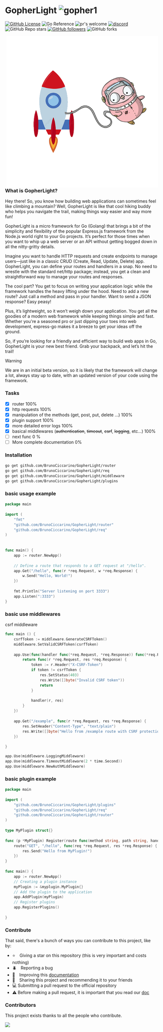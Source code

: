 # GopherLight ![gopher1](./img/typing-furiously.gif)

[![GitHub License](https://img.shields.io/github/license/BrunoCiccarino/express-go?style=for-the-badge&color=blue&link=https%3A%2F%2Fgithub.com%2FBrunoCiccarino%2Fexpress-go%2Fblob%2Fmain%2FLICENSE)](https://github.com/BrunoCiccarino/GopherLight/blob/main/LICENSE) 
![Go Reference](https://img.shields.io/badge/reference-grey?style=for-the-badge&logo=go&link=https%3A%2F%2Fgithub.com%2FBrunoCiccarino%2Fexpress-go) 
![pr's welcome](https://img.shields.io/badge/PR'S-WELCOME-green?style=for-the-badge) 
[![discord](https://img.shields.io/badge/discord-grey?style=for-the-badge&logo=discord)](https://discord.gg/53S7GXW6) 
![GitHub Repo stars](https://img.shields.io/github/stars/BrunoCiccarino/express-go) 
[![GitHub followers](https://img.shields.io/github/followers/BrunoCiccarino?link=https%3A%2F%2Fgithub.com%2FBrunoCiccarino)](https://github.com/BrunoCiccarino) 
![GitHub forks](https://img.shields.io/github/forks/BrunoCiccarino/express-go) 

<img src="./img/image.png" align="right">

### What is GopherLight?
Hey there! So, you know how building web applications can sometimes feel like climbing a mountain? Well, GopherLight is like that cool hiking buddy who helps you navigate the trail, making things way easier and way more fun!

GopherLight is a micro framework for Go (Golang) that brings a bit of the simplicity and flexibility of the popular Express.js framework from the Node.js world right to your Go projects. It’s perfect for those times when you want to whip up a web server or an API without getting bogged down in all the nitty-gritty details.

Imagine you want to handle HTTP requests and create endpoints to manage users—just like in a classic CRUD (Create, Read, Update, Delete) app. GopherLight, you can define your routes and handlers in a snap. No need to wrestle with the standard net/http package; instead, you get a clean and straightforward way to manage your routes and responses.

The cool part? You get to focus on writing your application logic while the framework handles the heavy lifting under the hood. Need to add a new route? Just call a method and pass in your handler. Want to send a JSON response? Easy peasy!

Plus, it’s lightweight, so it won’t weigh down your application. You get all the goodies of a modern web framework while keeping things simple and fast. Whether you're a seasoned pro or just dipping your toes into web development, express-go makes it a breeze to get your ideas off the ground.

So, if you’re looking for a friendly and efficient way to build web apps in Go, GopherLight is your new best friend. Grab your backpack, and let’s hit the trail!

> [!WARNING]
> We are in an initial beta version, so it is likely that the framework will change a lot, always stay up to date, with an updated version of your code using the framework.

### Tasks

- [x] router 100%
- [x] http requests 100%
- [x] manipulation of the methods (get, post, put, delete ...) 100%
- [x] plugin support 100%
- [x] more detailed error logs 100%
- [x] basical middlewares (~~authentication~~, ~~timeout~~, ~~csrf~~, ~~logging~~, etc...) 100%
- [ ] next func 0 %
- [ ] More complete documentation 0%

### Installation

```bash
go get github.com/BrunoCiccarino/GopherLight/router
go get github.com/BrunoCiccarino/GopherLight/req
go get github.com/BrunoCiccarino/GopherLight/middleware
go get github.com/BrunoCiccarino/GopherLight/plugins
```

### basic usage example

```go
package main

import (
	"fmt"
	"github.com/BrunoCiccarino/GopherLight/router"
	"github.com/BrunoCiccarino/GopherLight/req"
)


func main() {
	app := router.NewApp()

	// Define a route that responds to a GET request at "/hello".
	app.Get("/hello", func(r *req.Request, w *req.Response) {
		w.Send("Hello, World!")
	})

	fmt.Println("Server listening on port 3333")
	app.Listen(":3333")
}
```

### basic use middlewares
csrf middleware

```go
func main () {
	csrfToken := middleware.GenerateCSRFToken()
	middleware.SetValidCSRFToken(csrfToken)

	app.Use(func(handler func(*req.Request, *req.Response)) func(*req.Request, *req.Response) {
		return func(r *req.Request, res *req.Response) {
			token := r.Header("X-CSRF-Token")
			if token != csrfToken {
				res.SetStatus(403)
				res.Write([]byte("Invalid CSRF token"))
				return
			}
			
			handler(r, res)
		}
	})

	app.Get("/example", func(r *req.Request, res *req.Response) {
		res.SetHeader("Content-Type", "text/plain")
		res.Write([]byte("Hello from /example route with CSRF protection"))
	})

}
```

```go
app.Use(middleware.LoggingMiddleware)
app.Use(middleware.TimeoutMiddleware(2 * time.Second))
app.Use(middleware.NewAuthMiddleware)
```

### basic plugin example

```go
package main

import (
	"github.com/BrunoCiccarino/GopherLight/plugins"
	"github.com/BrunoCiccarino/GopherLight/req"
	"github.com/BrunoCiccarino/GopherLight/router"
)

type MyPlugin struct{}

func (p *MyPlugin) Register(route func(method string, path string, handler func(req *req.Request, res *req.Response))) {
	route("GET", "/hello", func(req *req.Request, res *req.Response) {
		res.Send("Hello from MyPlugin!")
	})
}

func main() {
	app := router.NewApp()
	// Creating a plugin instance
	myPlugin := &myplugin.MyPlugin{}
	// Add the plugin to the application
	app.AddPlugin(myPlugin)
	// Register plugins
	app.RegisterPlugins()

}
```

### Contribute

That said, there's a bunch of ways you can contribute to this project, like by:

* ⭐ Giving a star on this repository (this is very important and costs nothing)
* 🪲 Reporting a bug
* 📄 Improving this [documentation](./docs/)
* 🚨 Sharing this project and recommending it to your friends
* 💻 Submitting a pull request to the official repository
* ⚠️ Before making a pull request, it is important that you read our [doc](.github/CONTRIBUTING)


### Contributors

This project exists thanks to all the people who contribute. 

<a href="https://github.com/BrunoCiccarino/GopherLight/graphs/contributors">
  <img src="https://contrib.rocks/image?repo=BrunoCiccarino/GopherLight&max=24" />
</a>

